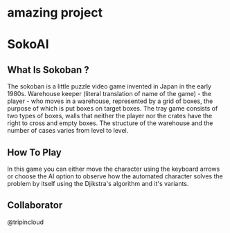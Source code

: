 # amazing project
# SokoAI

## What Is Sokoban ? 
The sokoban is a little puzzle video game invented
in Japan in the early 1980s.
Warehouse keeper (literal translation of name
of the game) - the player - who moves in a warehouse,
represented by a grid of boxes, the purpose of which is
put boxes on target boxes. The tray
game consists of two types of boxes,
walls that neither the player nor the crates have the right to
cross and empty boxes. The structure of the warehouse
and the number of cases varies from level to level.

## How To Play
In this game you can either move the character using the keyboard arrows or choose the AI option to observe how the automated
character solves the problem by itself using the Djikstra's algorithm and it's variants.

## Collaborator 
@tripincloud


